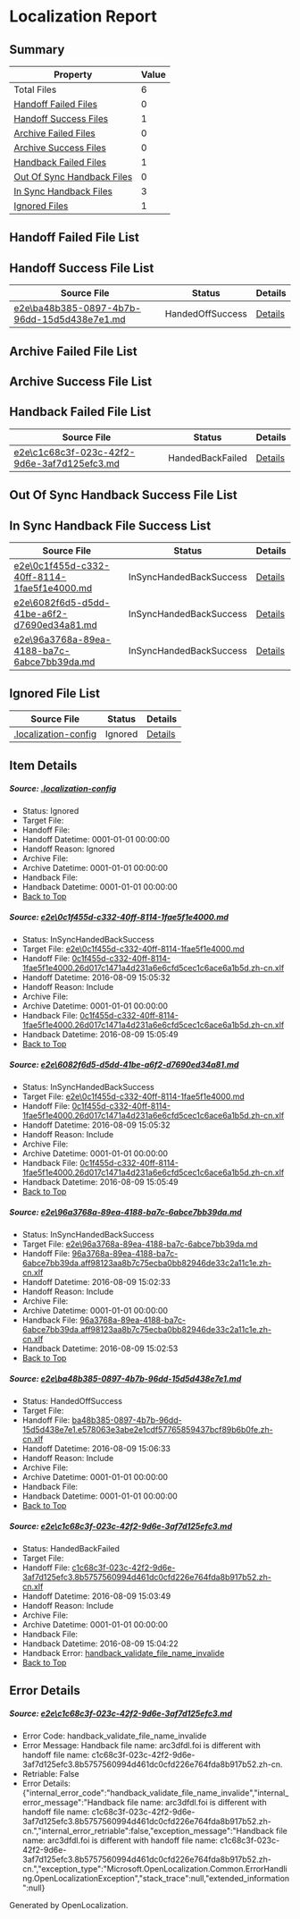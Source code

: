 # <a name='report-top'></a> Localization Report

## Summary
 Property | Value 
 -------- | ----- 
 Total Files | 6
[ Handoff Failed Files ](#handoff-failed-list)| 0
[ Handoff Success Files ](#handoff-success-list)| 1
[ Archive Failed Files ](#archive-failed-list)| 0
[ Archive Success Files ](#archive-success-list)| 0
[ Handback Failed Files ](#handback-failed-list)| 1
[ Out Of Sync Handback Files ](#outofsync-handback-success-list)| 0
[ In Sync Handback Files ](#insync-handback-success-list)| 3
[ Ignored Files ](#ignored-list)| 1

## <a name='handoff-failed-list'></a> Handoff Failed File List

## <a name='handoff-success-list'></a> Handoff Success File List
 Source File | Status | Details 
 ----------- | ------ | ------- 
 [e2e\ba48b385-0897-4b7b-96dd-15d5d438e7e1.md](https://github.com/OpenLocalizationTestOrg/oltest/blob/f1e6d25956725f7c8816af75681b1b4a9ef82300/e2e/ba48b385-0897-4b7b-96dd-15d5d438e7e1.md) | HandedOffSuccess | [Details](#700502e4c5c46e852a6019c64e63f2e82fd930474)

## <a name='archive-failed-list'></a> Archive Failed File List

## <a name='archive-success-list'></a> Archive Success File List

## <a name='handback-failed-list'></a> Handback Failed File List
 Source File | Status | Details 
 ----------- | ------ | ------- 
 [e2e\c1c68c3f-023c-42f2-9d6e-3af7d125efc3.md](https://github.com/OpenLocalizationTestOrg/oltest/blob/948338806aacea7d5cb04a4500f0a00caa5b57aa/e2e/c1c68c3f-023c-42f2-9d6e-3af7d125efc3.md) | HandedBackFailed | [Details](#fc3980fa7eb7bba5d40d632285039e89456fb7d95)

## <a name='outofsync-handback-success-list'></a> Out Of Sync Handback Success File List

## <a name='insync-handback-success-list'></a> In Sync Handback File Success List
 Source File | Status | Details 
 ----------- | ------ | ------- 
 [e2e\0c1f455d-c332-40ff-8114-1fae5f1e4000.md](https://github.com/OpenLocalizationTestOrg/oltest/blob/a03650ea6aa5ebd26e2cefb3912deb2471b183b7/e2e/0c1f455d-c332-40ff-8114-1fae5f1e4000.md) | InSyncHandedBackSuccess | [Details](#f9c44b8b4af3e1862f388b65d29ba8d33f284c831)
 [e2e\6082f6d5-d5dd-41be-a6f2-d7690ed34a81.md](https://github.com/OpenLocalizationTestOrg/oltest/blob/f1e6d25956725f7c8816af75681b1b4a9ef82300/e2e/6082f6d5-d5dd-41be-a6f2-d7690ed34a81.md) | InSyncHandedBackSuccess | [Details](#f9c44b8b4af3e1862f388b65d29ba8d33f284c832)
 [e2e\96a3768a-89ea-4188-ba7c-6abce7bb39da.md](https://github.com/OpenLocalizationTestOrg/oltest/blob/65df81aab3b9747356cd6857d3ff9aa97de80158/e2e/96a3768a-89ea-4188-ba7c-6abce7bb39da.md) | InSyncHandedBackSuccess | [Details](#265480755308ba0815fb1d15154a94b0fc6e965d3)

## <a name='ignored-list'></a> Ignored File List
 Source File | Status | Details 
 ----------- | ------ | ------- 
 [.localization-config](https://github.com/OpenLocalizationTestOrg/oltest/blob/f1e6d25956725f7c8816af75681b1b4a9ef82300/.localization-config) | Ignored | [Details](#3d4f252ac210baf56311d7e97dcc2db10974dbd20)

## Item Details
##### <a name='3d4f252ac210baf56311d7e97dcc2db10974dbd20'></a> Source: [.localization-config](https://github.com/OpenLocalizationTestOrg/oltest/blob/f1e6d25956725f7c8816af75681b1b4a9ef82300/.localization-config)
* Status: Ignored
* Target File: 
* Handoff File: 
* Handoff Datetime: 0001-01-01 00:00:00
* Handoff Reason: Ignored
* Archive File: 
* Archive Datetime: 0001-01-01 00:00:00
* Handback File: 
* Handback Datetime: 0001-01-01 00:00:00
* [Back to Top](#report-top)

##### <a name='f9c44b8b4af3e1862f388b65d29ba8d33f284c831'></a> Source: [e2e\0c1f455d-c332-40ff-8114-1fae5f1e4000.md](https://github.com/OpenLocalizationTestOrg/oltest/blob/a03650ea6aa5ebd26e2cefb3912deb2471b183b7/e2e/0c1f455d-c332-40ff-8114-1fae5f1e4000.md)
* Status: InSyncHandedBackSuccess
* Target File: [e2e\0c1f455d-c332-40ff-8114-1fae5f1e4000.md](https://github.com/OpenLocalizationTestOrg/ol-test-zhcn/blob/8f184a440b5369f35df1489e40a7fd3213ee7c2b/e2e/0c1f455d-c332-40ff-8114-1fae5f1e4000.md)
* Handoff File: [0c1f455d-c332-40ff-8114-1fae5f1e4000.26d017c1471a4d231a6e6cfd5cec1c6ace6a1b5d.zh-cn.xlf](https://github.com/OpenLocalizationTestOrg/olhandoff-e2e/blob/fffa10f521d814295055c94f190b2bba33131a6b/ol-handoff/OpenLocalizationTestOrg/ol-test-zhcn/ci/ht/0c1f455d-c332-40ff-8114-1fae5f1e4000.26d017c1471a4d231a6e6cfd5cec1c6ace6a1b5d.zh-cn.xlf)
* Handoff Datetime: 2016-08-09 15:05:32
* Handoff Reason: Include
* Archive File: 
* Archive Datetime: 0001-01-01 00:00:00
* Handback File: [0c1f455d-c332-40ff-8114-1fae5f1e4000.26d017c1471a4d231a6e6cfd5cec1c6ace6a1b5d.zh-cn.xlf](https://github.com/OpenLocalizationTestOrg/olhandback-e2e/blob/ea92659d29ccae0b81fe03216ee713943b9c7524/ol-handback/OpenLocalizationTestOrg/ol-test-zhcn/ci/ht/0c1f455d-c332-40ff-8114-1fae5f1e4000.26d017c1471a4d231a6e6cfd5cec1c6ace6a1b5d.zh-cn.xlf)
* Handback Datetime: 2016-08-09 15:05:49
* [Back to Top](#report-top)

##### <a name='f9c44b8b4af3e1862f388b65d29ba8d33f284c832'></a> Source: [e2e\6082f6d5-d5dd-41be-a6f2-d7690ed34a81.md](https://github.com/OpenLocalizationTestOrg/oltest/blob/f1e6d25956725f7c8816af75681b1b4a9ef82300/e2e/6082f6d5-d5dd-41be-a6f2-d7690ed34a81.md)
* Status: InSyncHandedBackSuccess
* Target File: [e2e\0c1f455d-c332-40ff-8114-1fae5f1e4000.md](https://github.com/OpenLocalizationTestOrg/ol-test-zhcn/blob/8f184a440b5369f35df1489e40a7fd3213ee7c2b/e2e/0c1f455d-c332-40ff-8114-1fae5f1e4000.md)
* Handoff File: [0c1f455d-c332-40ff-8114-1fae5f1e4000.26d017c1471a4d231a6e6cfd5cec1c6ace6a1b5d.zh-cn.xlf](https://github.com/OpenLocalizationTestOrg/olhandoff-e2e/blob/fffa10f521d814295055c94f190b2bba33131a6b/ol-handoff/OpenLocalizationTestOrg/ol-test-zhcn/ci/ht/0c1f455d-c332-40ff-8114-1fae5f1e4000.26d017c1471a4d231a6e6cfd5cec1c6ace6a1b5d.zh-cn.xlf)
* Handoff Datetime: 2016-08-09 15:05:32
* Handoff Reason: Include
* Archive File: 
* Archive Datetime: 0001-01-01 00:00:00
* Handback File: [0c1f455d-c332-40ff-8114-1fae5f1e4000.26d017c1471a4d231a6e6cfd5cec1c6ace6a1b5d.zh-cn.xlf](https://github.com/OpenLocalizationTestOrg/olhandback-e2e/blob/ea92659d29ccae0b81fe03216ee713943b9c7524/ol-handback/OpenLocalizationTestOrg/ol-test-zhcn/ci/ht/0c1f455d-c332-40ff-8114-1fae5f1e4000.26d017c1471a4d231a6e6cfd5cec1c6ace6a1b5d.zh-cn.xlf)
* Handback Datetime: 2016-08-09 15:05:49
* [Back to Top](#report-top)

##### <a name='265480755308ba0815fb1d15154a94b0fc6e965d3'></a> Source: [e2e\96a3768a-89ea-4188-ba7c-6abce7bb39da.md](https://github.com/OpenLocalizationTestOrg/oltest/blob/65df81aab3b9747356cd6857d3ff9aa97de80158/e2e/96a3768a-89ea-4188-ba7c-6abce7bb39da.md)
* Status: InSyncHandedBackSuccess
* Target File: [e2e\96a3768a-89ea-4188-ba7c-6abce7bb39da.md](https://github.com/OpenLocalizationTestOrg/ol-test-zhcn/blob/c4ccd0dca15c8ecd4c656ee3a4fbe15a6125a0de/e2e/96a3768a-89ea-4188-ba7c-6abce7bb39da.md)
* Handoff File: [96a3768a-89ea-4188-ba7c-6abce7bb39da.aff98123aa8b7c75ecba0bb82946de33c2a11c1e.zh-cn.xlf](https://github.com/OpenLocalizationTestOrg/olhandoff-e2e/blob/d8a116754969f7bb8471be5c3a4196ff8c0e21ea/ol-handoff/OpenLocalizationTestOrg/ol-test-zhcn/ci/ht/96a3768a-89ea-4188-ba7c-6abce7bb39da.aff98123aa8b7c75ecba0bb82946de33c2a11c1e.zh-cn.xlf)
* Handoff Datetime: 2016-08-09 15:02:33
* Handoff Reason: Include
* Archive File: 
* Archive Datetime: 0001-01-01 00:00:00
* Handback File: [96a3768a-89ea-4188-ba7c-6abce7bb39da.aff98123aa8b7c75ecba0bb82946de33c2a11c1e.zh-cn.xlf](https://github.com/OpenLocalizationTestOrg/olhandback-e2e/blob/8af026079814822cd8834a90bea0cfe072cba13d/ol-handback/OpenLocalizationTestOrg/ol-test-zhcn/ci/ht/96a3768a-89ea-4188-ba7c-6abce7bb39da.aff98123aa8b7c75ecba0bb82946de33c2a11c1e.zh-cn.xlf)
* Handback Datetime: 2016-08-09 15:02:53
* [Back to Top](#report-top)

##### <a name='700502e4c5c46e852a6019c64e63f2e82fd930474'></a> Source: [e2e\ba48b385-0897-4b7b-96dd-15d5d438e7e1.md](https://github.com/OpenLocalizationTestOrg/oltest/blob/f1e6d25956725f7c8816af75681b1b4a9ef82300/e2e/ba48b385-0897-4b7b-96dd-15d5d438e7e1.md)
* Status: HandedOffSuccess
* Target File: 
* Handoff File: [ba48b385-0897-4b7b-96dd-15d5d438e7e1.e578063e3abe2e1cdf57765859437bcf89b6b0fe.zh-cn.xlf](https://github.com/OpenLocalizationTestOrg/olhandoff-e2e/blob/aeebb4d063e1974571c380aa0bb7f6f232ad6409/ol-handoff/OpenLocalizationTestOrg/ol-test-zhcn/ci/ht/ba48b385-0897-4b7b-96dd-15d5d438e7e1.e578063e3abe2e1cdf57765859437bcf89b6b0fe.zh-cn.xlf)
* Handoff Datetime: 2016-08-09 15:06:33
* Handoff Reason: Include
* Archive File: 
* Archive Datetime: 0001-01-01 00:00:00
* Handback File: 
* Handback Datetime: 0001-01-01 00:00:00
* [Back to Top](#report-top)

##### <a name='fc3980fa7eb7bba5d40d632285039e89456fb7d95'></a> Source: [e2e\c1c68c3f-023c-42f2-9d6e-3af7d125efc3.md](https://github.com/OpenLocalizationTestOrg/oltest/blob/948338806aacea7d5cb04a4500f0a00caa5b57aa/e2e/c1c68c3f-023c-42f2-9d6e-3af7d125efc3.md)
* Status: HandedBackFailed
* Target File: 
* Handoff File: [c1c68c3f-023c-42f2-9d6e-3af7d125efc3.8b5757560994d461dc0cfd226e764fda8b917b52.zh-cn.xlf](https://github.com/OpenLocalizationTestOrg/olhandoff-e2e/blob/45f82b645cb7f0ea311fca4136255bf6f47aa64d/ol-handoff/OpenLocalizationTestOrg/ol-test-zhcn/ci/ht/c1c68c3f-023c-42f2-9d6e-3af7d125efc3.8b5757560994d461dc0cfd226e764fda8b917b52.zh-cn.xlf)
* Handoff Datetime: 2016-08-09 15:03:49
* Handoff Reason: Include
* Archive File: 
* Archive Datetime: 0001-01-01 00:00:00
* Handback File: 
* Handback Datetime: 2016-08-09 15:04:22
* Handback Error: [handback_validate_file_name_invalide](#fc3980fa7eb7bba5d40d632285039e89456fb7d95handback_validate_file_name_invalide)
* [Back to Top](#report-top)


## Error Details
##### <a name='fc3980fa7eb7bba5d40d632285039e89456fb7d95handback_validate_file_name_invalide'></a> Source: [e2e\c1c68c3f-023c-42f2-9d6e-3af7d125efc3.md](#fc3980fa7eb7bba5d40d632285039e89456fb7d95)
* Error Code: handback_validate_file_name_invalide
* Error Message: Handback file name: arc3dfdl.foi is different with handoff file name: c1c68c3f-023c-42f2-9d6e-3af7d125efc3.8b5757560994d461dc0cfd226e764fda8b917b52.zh-cn.
* Retriable: False
* Error Details: {"internal_error_code":"handback_validate_file_name_invalide","internal_error_message":"Handback file name: arc3dfdl.foi is different with handoff file name: c1c68c3f-023c-42f2-9d6e-3af7d125efc3.8b5757560994d461dc0cfd226e764fda8b917b52.zh-cn.","internal_error_retriable":false,"exception_message":"Handback file name: arc3dfdl.foi is different with handoff file name: c1c68c3f-023c-42f2-9d6e-3af7d125efc3.8b5757560994d461dc0cfd226e764fda8b917b52.zh-cn.","exception_type":"Microsoft.OpenLocalization.Common.ErrorHandling.OpenLocalizationException","stack_trace":null,"extended_information":null}


Generated by OpenLocalization.
